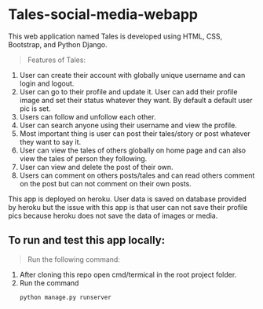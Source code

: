 # Tales-social-media-webapp
This web application named Tales is developed using HTML, CSS, Bootstrap, and Python Django. 
> Features of Tales:
1. User can create their account with globally unique username and can login and logout.
2. User can go to their profile and update it. User can add their profile image and set their status whatever they want. By default a default user pic is set.
3. Users can follow and unfollow each other.
4. User can search anyone using their username and view the profile.
5. Most important thing is user can post their tales/story or post whatever they want to say it.
6. User can view the tales of others globally on home page and can also view the tales of person they following.
7. User can view and delete the post of their own.
8. Users can comment on others posts/tales and can read others comment on the post but can not comment on their own posts.

This app is deployed on heroku. User data is saved on database provided by heroku but the issue with this app is that user can not save their profile pics because heroku does not save the data of images or media.

## To run and test this app locally:
> Run the following command:
1. After cloning this repo open cmd/termical in the root project folder.
2. Run the command
    ```
    python manage.py runserver
    ```
   
  
